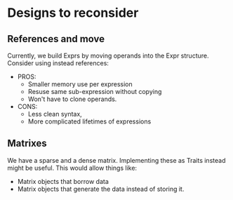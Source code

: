 # Designs to reconsider

## References and move
Currently, we build Exprs by moving operands into the Expr structure. Consider using instead references:
- PROS:
  - Smaller memory use per expression
  - Resuse same sub-expression without copying
  - Won't have to clone operands.
- CONS:
  - Less clean syntax,
  - More complicated lifetimes of expressions

## Matrixes

We have a sparse and a dense matrix. Implementing these as Traits instead might
be useful. This would allow things like:
- Matrix objects that borrow data
- Matrix objects that generate the data instead of storing it.

